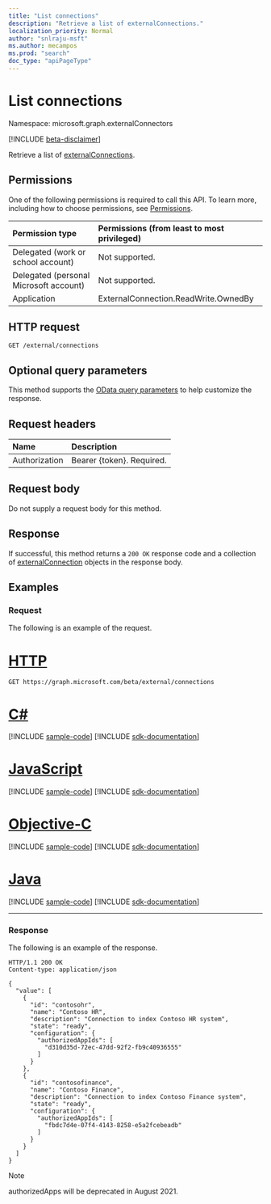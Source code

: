 ```yaml
---
title: "List connections"
description: "Retrieve a list of externalConnections."
localization_priority: Normal
author: "snlraju-msft"
ms.author: mecampos
ms.prod: "search"
doc_type: "apiPageType"
---
```


# List connections

Namespace: microsoft.graph.externalConnectors

[!INCLUDE [beta-disclaimer](../../includes/beta-disclaimer.md)]

Retrieve a list of [externalConnections](../resources/externalconnectors-externalconnection.md).

## Permissions

One of the following permissions is required to call this API. To learn more, including how to choose permissions, see [Permissions](/graph/permissions-reference).

| Permission type                        | Permissions (from least to most privileged) |
|:---------------------------------------|:--------------------------------------------|
| Delegated (work or school account)     | Not supported. |
| Delegated (personal Microsoft account) | Not supported. |
| Application                            | ExternalConnection.ReadWrite.OwnedBy |

## HTTP request

<!-- { "blockType": "ignored" } -->

```http
GET /external/connections
```

## Optional query parameters

This method supports the [OData query parameters](/graph/query-parameters) to help customize the response.

## Request headers

| Name          | Description               |
|:--------------|:--------------------------|
| Authorization | Bearer {token}. Required. |

## Request body

Do not supply a request body for this method.

## Response

If successful, this method returns a `200 OK` response code and a collection of [externalConnection](../resources/externalconnectors-externalconnection.md) objects in the response body.

## Examples

### Request

The following is an example of the request.

# [HTTP](#tab/http)
<!-- {
  "blockType": "request",
  "name": "get_connections"
}-->

```msgraph-interactive
GET https://graph.microsoft.com/beta/external/connections
```
# [C#](#tab/csharp)
[!INCLUDE [sample-code](../includes/snippets/csharp/get-connections-csharp-snippets.md)]
[!INCLUDE [sdk-documentation](../includes/snippets/snippets-sdk-documentation-link.md)]

# [JavaScript](#tab/javascript)
[!INCLUDE [sample-code](../includes/snippets/javascript/get-connections-javascript-snippets.md)]
[!INCLUDE [sdk-documentation](../includes/snippets/snippets-sdk-documentation-link.md)]

# [Objective-C](#tab/objc)
[!INCLUDE [sample-code](../includes/snippets/objc/get-connections-objc-snippets.md)]
[!INCLUDE [sdk-documentation](../includes/snippets/snippets-sdk-documentation-link.md)]

# [Java](#tab/java)
[!INCLUDE [sample-code](../includes/snippets/java/get-connections-java-snippets.md)]
[!INCLUDE [sdk-documentation](../includes/snippets/snippets-sdk-documentation-link.md)]

---


<!-- markdownlint-disable MD024 -->
### Response
<!-- markdownlint-enable MD024 -->

The following is an example of the response.

<!-- {
  "blockType": "response",
  "truncated": true,
  "@odata.type": "microsoft.graph.externalConnectors.externalConnection",
  "isCollection": true
} -->

```http
HTTP/1.1 200 OK
Content-type: application/json

{
  "value": [
    {
      "id": "contosohr",
      "name": "Contoso HR",
      "description": "Connection to index Contoso HR system",
      "state": "ready",
      "configuration": {
        "authorizedAppIds": [
          "d310d35d-72ec-47dd-92f2-fb9c40936555"
        ]
      }
    },
    {
      "id": "contosofinance",
      "name": "Contoso Finance",
      "description": "Connection to index Contoso Finance system",
      "state": "ready",
      "configuration": {
        "authorizedAppIds": [
          "fbdc7d4e-07f4-4143-8258-e5a2fcebeadb"
        ]
      }
    }
  ]
}
```

<!-- uuid: 16cd6b66-4b1a-43a1-adaf-3a886856ed98
2019-02-04 14:57:30 UTC -->
<!-- {
  "type": "#page.annotation",
  "description": "List connections",
  "keywords": "",
  "section": "documentation",
  "tocPath": ""
}-->

> [!NOTE]
> authorizedApps will be deprecated in August 2021.
